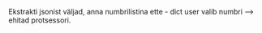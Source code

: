 Ekstrakti jsonist väljad, anna numbrilistina ette - dict
    user valib numbri --> ehitad protsessori.
